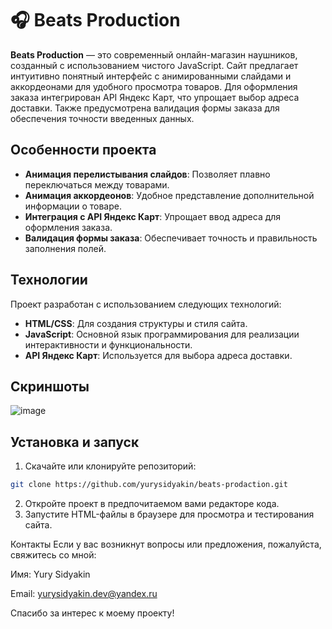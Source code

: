 # 🎧 Beats Production

**Beats Production** — это современный онлайн-магазин наушников, созданный с использованием чистого JavaScript. Сайт предлагает интуитивно понятный интерфейс с анимированными слайдами и аккордеонами для удобного просмотра товаров. Для оформления заказа интегрирован API Яндекс Карт, что упрощает выбор адреса доставки. Также предусмотрена валидация формы заказа для обеспечения точности введенных данных.

## Особенности проекта

- **Анимация перелистывания слайдов**: Позволяет плавно переключаться между товарами.
- **Анимация аккордеонов**: Удобное представление дополнительной информации о товаре.
- **Интеграция с API Яндекс Карт**: Упрощает ввод адреса для оформления заказа.
- **Валидация формы заказа**: Обеспечивает точность и правильность заполнения полей.

## Технологии

Проект разработан с использованием следующих технологий:

- **HTML/CSS**: Для создания структуры и стиля сайта.
- **JavaScript**: Основной язык программирования для реализации интерактивности и функциональности.
- **API Яндекс Карт**: Используется для выбора адреса доставки.

## Скриншоты
![image](https://github.com/user-attachments/assets/1e175af4-1923-4728-8673-2c40c6f311bd)

## Установка и запуск

1. Скачайте или клонируйте репозиторий:

```bash
git clone https://github.com/yurysidyakin/beats-prodaction.git
```
2. Откройте проект в предпочитаемом вами редакторе кода.
3. Запустите HTML-файлы в браузере для просмотра и тестирования сайта.

Контакты
Если у вас возникнут вопросы или предложения, пожалуйста, свяжитесь со мной:

Имя: Yury Sidyakin

Email: yurysidyakin.dev@yandex.ru

Спасибо за интерес к моему проекту!
